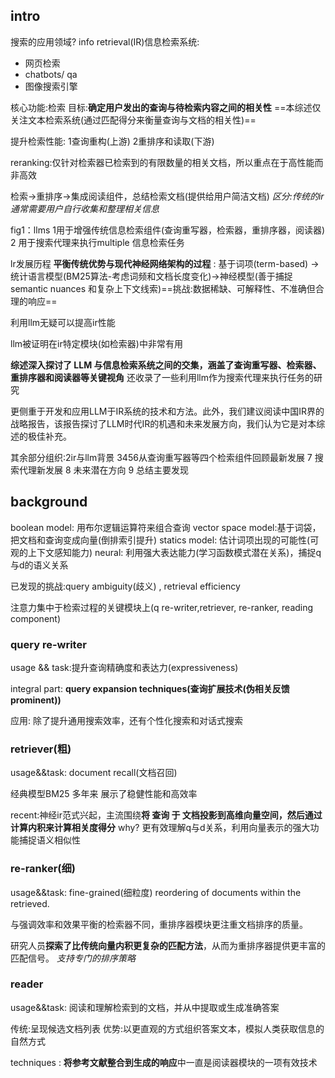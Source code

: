 ## intro
搜索的应用领域?
info retrieval(IR)信息检索系统:
- 网页检索
- chatbots/ qa 
- 图像搜索引擎

核心功能:检索
目标:**确定用户发出的查询与待检索内容之间的相关性**
==本综述仅关注文本检索系统(通过匹配得分来衡量查询与文档的相关性)==

提升检索性能: 1查询重构(上游) 2重排序和读取(下游)

reranking:仅针对检索器已检索到的有限数量的相关文档，所以重点在于高性能而非高效

检索->重排序->集成阅读组件，总结检索文档(提供给用户简洁文档)
*区分:传统的ir通常需要用户自行收集和整理相关信息*


fig1：llms 1用于增强传统信息检索组件(查询重写器，检索器，重排序器，阅读器) 2 用于搜索代理来执行multiple 信息检索任务


lr发展历程 **平衡传统优势与现代神经网络架构的过程** :
基于词项(term-based) ->统计语言模型(BM25算法-考虑词频和文档长度变化)->神经模型(善于捕捉semantic nuances 和复杂上下文线索)==挑战:数据稀缺、可解释性、不准确但合理的响应==

利用llm无疑可以提高ir性能

llm被证明在ir特定模块(如检索器)中非常有用


**综述深入探讨了 LLM 与信息检索系统之间的交集，涵盖了查询重写器、检索器、重排序器和阅读器等关键视角**
还收录了一些利用llm作为搜索代理来执行任务的研究

更侧重于开发和应用LLM于IR系统的技术和方法。此外，我们建议阅读中国IR界的战略报告，该报告探讨了LLM时代IR的机遇和未来发展方向，我们认为它是对本综述的极佳补充。

其余部分组织:2ir与llm背景 3456从查询重写器等四个检索组件回顾最新发展 7 搜索代理新发展 8 未来潜在方向 9 总结主要发现

## background
boolean model: 用布尔逻辑运算符来组合查询
vector space model:基于词袋，把文档和查询变成向量(倒排索引提升)
statics model: 估计词项出现的可能性(可观的上下文感知能力)
neural: 利用强大表达能力(学习函数模式潜在关系)，捕捉q与d的语义关系

已发现的挑战:query ambiguity(歧义)  , retrieval efficiency

注意力集中于检索过程的关键模块上(q re-writer,retriever, re-ranker, reading component)

### query re-writer
usage && task:提升查询精确度和表达力(expressiveness)

integral part: **query expansion techniques(查询扩展技术(伪相关反馈prominent))**

应用: 除了提升通用搜索效率，还有个性化搜索和对话式搜索

### retriever(粗)
usage&&task: document recall(文档召回)

经典模型BM25 多年来 展示了稳健性能和高效率

recent:神经ir范式兴起，主流围绕**将 查询 于 文档投影到高维向量空间，然后通过计算内积来计算相关度得分**
	why? 更有效理解q与d关系，利用向量表示的强大功能捕捉语义相似性

### re-ranker(细)
usage&&task: fine-grained(细粒度) reordering of documents within the retrieved.

与强调效率和效果平衡的检索器不同，重排序器模块更注重文档排序的质量。

研究人员**探索了比传统向量内积更复杂的匹配方法**，从而为重排序器提供更丰富的匹配信号。
*支持专门的排序策略*

### reader
usage&&task: 阅读和理解检索到的文档，并从中提取或生成准确答案

传统:呈现候选文档列表
优势:以更直观的方式组织答案文本，模拟人类获取信息的自然方式

techniques :  **将参考文献整合到生成的响应**中一直是阅读器模块的一项有效技术


